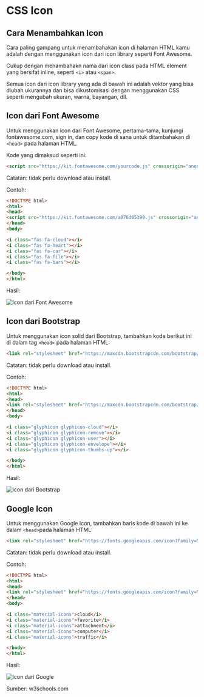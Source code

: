 # CSS Icon

## Cara Menambahkan Icon

Cara paling gampang untuk menambahakan icon di halaman HTML kamu adalah dengan menggunakan icon dari icon library seperti Font Awesome.

Cukup dengan menambahakn nama dari icon class pada HTML element yang bersifat inline, seperti `<i>` atau `<span>`.

Semua icon dari icon library yang ada di bawah ini adalah vektor yang bisa diubah ukurannya dan bisa dikustomisasi dengan menggunakan CSS seperti mengubah ukuran, warna, bayangan, dll.

## Icon dari Font Awesome

Untuk menggunakan icon dari Font Awesome, pertama-tama, kunjungi fontawesome.com, sign in, dan copy kode di sana untuk ditambahakan di `<head>` pada halaman HTML.

Kode yang dimaksud seperti ini:
```HTML
<script src="https://kit.fontawesome.com/yourcode.js" crossorigin="anonymous"></script>
```

Catatan: tidak perlu download atau install.

Contoh:
```HTML
<!DOCTYPE html>
<html>
<head>
<script src="https://kit.fontawesome.com/a076d05399.js" crossorigin="anonymous"></script>
</head>
<body>

<i class="fas fa-cloud"></i>
<i class="fas fa-heart"></i>
<i class="fas fa-car"></i>
<i class="fas fa-file"></i>
<i class="fas fa-bars"></i>

</body>
</html>
```

Hasil:

![Icon dari Font Awesome](https://i.ibb.co/Q63N87N/Screenshot-2022-10-04-004714.png)


## Icon dari Bootstrap

Untuk menggunakan icon solid dari Bootstrap, tambahkan kode berikut ini di dalam tag `<head>` pada halaman HTML:
```HTML
<link rel="stylesheet" href="https://maxcdn.bootstrapcdn.com/bootstrap/3.3.7/css/bootstrap.min.css">
```

Catatan: tidak perlu download atau install.

Contoh:
```HTML
<!DOCTYPE html>
<html>
<head>
<link rel="stylesheet" href="https://maxcdn.bootstrapcdn.com/bootstrap/3.3.7/css/bootstrap.min.css">
</head>
<body>

<i class="glyphicon glyphicon-cloud"></i>
<i class="glyphicon glyphicon-remove"></i>
<i class="glyphicon glyphicon-user"></i>
<i class="glyphicon glyphicon-envelope"></i>
<i class="glyphicon glyphicon-thumbs-up"></i>

</body>
</html>
```

Hasil:

![Icon dari Bootstrap](https://i.ibb.co/3p71Br4/Screenshot-2022-10-04-005335.png)

## Google Icon

Untuk menggunakan Google Icon, tambahkan baris kode di bawah ini ke dalam `<head>`pada halaman HTML:

```html
<link rel="stylesheet" href="https://fonts.googleapis.com/icon?family=Material+Icons">
```
Catatan: tidak perlu download atau install.

Contoh:
```HTML
<!DOCTYPE html>
<html>
<head>
<link rel="stylesheet" href="https://fonts.googleapis.com/icon?family=Material+Icons">
</head>
<body>

<i class="material-icons">cloud</i>
<i class="material-icons">favorite</i>
<i class="material-icons">attachment</i>
<i class="material-icons">computer</i>
<i class="material-icons">traffic</i>

</body>
</html>
```

Hasil:

![Icon dari Google](https://i.ibb.co/NSQCsYc/Screenshot-2022-10-04-005731.png)



Sumber: w3schools.com